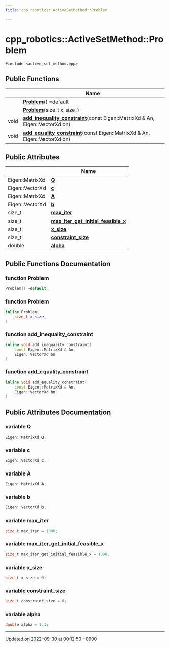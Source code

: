 ```yaml
---
title: cpp_robotics::ActiveSetMethod::Problem

---
```


# cpp_robotics::ActiveSetMethod::Problem






`#include <active_set_method.hpp>`

## Public Functions

|                | Name           |
| -------------- | -------------- |
| | **[Problem](/cpp_robotics/doxybook/Classes/structcpp__robotics_1_1ActiveSetMethod_1_1Problem/#function-problem)**() =default |
| | **[Problem](/cpp_robotics/doxybook/Classes/structcpp__robotics_1_1ActiveSetMethod_1_1Problem/#function-problem)**(size_t x_size_) |
| void | **[add_inequality_constraint](/cpp_robotics/doxybook/Classes/structcpp__robotics_1_1ActiveSetMethod_1_1Problem/#function-add-inequality-constraint)**(const Eigen::MatrixXd & An, Eigen::VectorXd bn) |
| void | **[add_equality_constraint](/cpp_robotics/doxybook/Classes/structcpp__robotics_1_1ActiveSetMethod_1_1Problem/#function-add-equality-constraint)**(const Eigen::MatrixXd & An, Eigen::VectorXd bn) |

## Public Attributes

|                | Name           |
| -------------- | -------------- |
| Eigen::MatrixXd | **[Q](/cpp_robotics/doxybook/Classes/structcpp__robotics_1_1ActiveSetMethod_1_1Problem/#variable-q)**  |
| Eigen::VectorXd | **[c](/cpp_robotics/doxybook/Classes/structcpp__robotics_1_1ActiveSetMethod_1_1Problem/#variable-c)**  |
| Eigen::MatrixXd | **[A](/cpp_robotics/doxybook/Classes/structcpp__robotics_1_1ActiveSetMethod_1_1Problem/#variable-a)**  |
| Eigen::VectorXd | **[b](/cpp_robotics/doxybook/Classes/structcpp__robotics_1_1ActiveSetMethod_1_1Problem/#variable-b)**  |
| size_t | **[max_iter](/cpp_robotics/doxybook/Classes/structcpp__robotics_1_1ActiveSetMethod_1_1Problem/#variable-max-iter)**  |
| size_t | **[max_iter_get_initial_feasible_x](/cpp_robotics/doxybook/Classes/structcpp__robotics_1_1ActiveSetMethod_1_1Problem/#variable-max-iter-get-initial-feasible-x)**  |
| size_t | **[x_size](/cpp_robotics/doxybook/Classes/structcpp__robotics_1_1ActiveSetMethod_1_1Problem/#variable-x-size)**  |
| size_t | **[constraint_size](/cpp_robotics/doxybook/Classes/structcpp__robotics_1_1ActiveSetMethod_1_1Problem/#variable-constraint-size)**  |
| double | **[alpha](/cpp_robotics/doxybook/Classes/structcpp__robotics_1_1ActiveSetMethod_1_1Problem/#variable-alpha)**  |

## Public Functions Documentation

### function Problem

```cpp
Problem() =default
```


### function Problem

```cpp
inline Problem(
    size_t x_size_
)
```


### function add_inequality_constraint

```cpp
inline void add_inequality_constraint(
    const Eigen::MatrixXd & An,
    Eigen::VectorXd bn
)
```


### function add_equality_constraint

```cpp
inline void add_equality_constraint(
    const Eigen::MatrixXd & An,
    Eigen::VectorXd bn
)
```


## Public Attributes Documentation

### variable Q

```cpp
Eigen::MatrixXd Q;
```


### variable c

```cpp
Eigen::VectorXd c;
```


### variable A

```cpp
Eigen::MatrixXd A;
```


### variable b

```cpp
Eigen::VectorXd b;
```


### variable max_iter

```cpp
size_t max_iter = 1000;
```


### variable max_iter_get_initial_feasible_x

```cpp
size_t max_iter_get_initial_feasible_x = 1000;
```


### variable x_size

```cpp
size_t x_size = 0;
```


### variable constraint_size

```cpp
size_t constraint_size = 0;
```


### variable alpha

```cpp
double alpha = 1.1;
```


-------------------------------

Updated on 2022-09-30 at 00:12:50 +0900